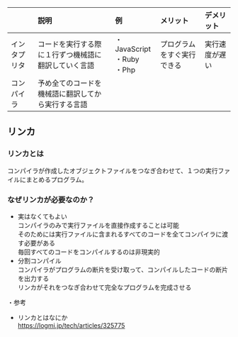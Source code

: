 | |説明|例|メリット|デメリット|
|:----|:----|:----|:----|:----|
|インタプリタ|コードを実行する際に１行ずつ機械語に翻訳していく言語|・JavaScript<br>・Ruby<br>・Php|プログラムをすぐ実行できる|実行速度が遅い|
|コンパイラ|予め全てのコードを機械語に翻訳してから実行する言語| | | |


## リンカ
### リンカとは
コンパイラが作成したオブジェクトファイルをつなぎ合わせて、１つの実行ファイルにまとめるプログラム。

### なぜリンカが必要なのか？
* 実はなくてもよい<br>
コンパイラのみで実行ファイルを直接作成することは可能<br>
そのためには実行ファイルに含まれるすべてのコードを全てコンパイラに渡す必要がある<br>
毎回すべてのコードをコンパイルするのは非現実的<br>
* 分割コンパイル<br>
コンパイラがプログラムの断片を受け取って、コンパイルしたコードの断片を出力する<br>
リンカがそれをつなぎ合わせて完全なプログラムを完成させる<br>

・参考<br>
* リンカとはなにか<br>
https://logmi.jp/tech/articles/325775
